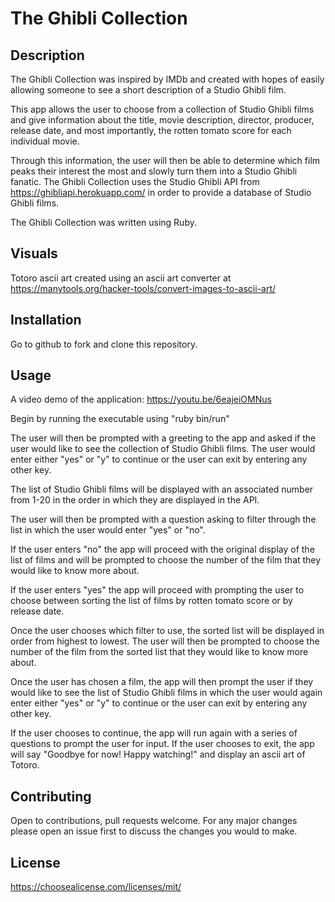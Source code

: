 # The Ghibli Collection

## Description
The Ghibli Collection was inspired by IMDb and created with hopes of easily allowing someone to see a short description of a Studio Ghibli film.

This app allows the user to choose from a collection of Studio Ghibli films and give information about the title, movie description, director, producer, release date, and most importantly, the rotten tomato score for each individual movie.

Through this information, the user will then be able to determine which film peaks their interest the most and slowly turn them into a Studio Ghibli fanatic. The Ghibli Collection uses the Studio Ghibli API from https://ghibliapi.herokuapp.com/ in order to provide a database of Studio Ghibli films.

The Ghibli Collection was written using Ruby.

## Visuals
Totoro ascii art created using an ascii art converter at https://manytools.org/hacker-tools/convert-images-to-ascii-art/

## Installation
Go to github to fork and clone this repository.

## Usage
A video demo of the application: https://youtu.be/6eajeiOMNus

Begin by running the executable using "ruby bin/run"

The user will then be prompted with a greeting to the app and asked if the user would like to see the collection of Studio Ghibli films. The user would enter either "yes" or "y" to continue or the user can exit by entering any other key.

The list of Studio Ghibli films will be displayed with an associated number from 1-20 in the order in which they are displayed in the API.

The user will then be prompted with a question asking to filter through the list in which the user would enter "yes" or "no".

If the user enters "no" the app will proceed with the original display of the list of films and will be prompted to choose the number of the film that they would like to know more about.

If the user enters "yes" the app will proceed with prompting the user to choose between sorting the list of films by rotten tomato score or by release date. 

Once the user chooses which filter to use, the sorted list will be displayed in order from highest to lowest. The user will then be prompted to choose the number of the film from the sorted list that they would like to know more about.

Once the user has chosen a film, the app will then prompt the user if they would like to see the list of Studio Ghibli films in which the user would again enter either "yes" or "y" to continue or the user can exit by entering any other key.

If the user chooses to continue, the app will run again with a series of questions to prompt the user for input. If the user chooses to exit, the app will say "Goodbye for now! Happy watching!" and display an ascii art of Totoro.

## Contributing
Open to contributions, pull requests welcome. For any major changes please open an issue first to discuss the changes you would to make.

## License
https://choosealicense.com/licenses/mit/ 